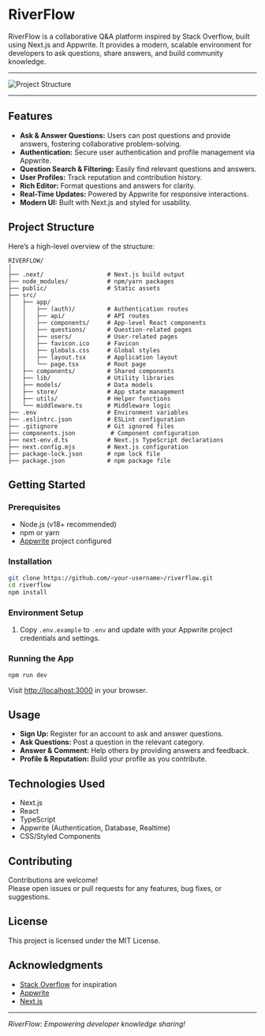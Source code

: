 # RiverFlow

RiverFlow is a collaborative Q&A platform inspired by Stack Overflow, built using Next.js and Appwrite. It provides a modern, scalable environment for developers to ask questions, share answers, and build community knowledge.

---

![Project Structure](image2)

---

## Features

- **Ask & Answer Questions:** Users can post questions and provide answers, fostering collaborative problem-solving.
- **Authentication:** Secure user authentication and profile management via Appwrite.
- **Question Search & Filtering:** Easily find relevant questions and answers.
- **User Profiles:** Track reputation and contribution history.
- **Rich Editor:** Format questions and answers for clarity.
- **Real-Time Updates:** Powered by Appwrite for responsive interactions.
- **Modern UI:** Built with Next.js and styled for usability.

## Project Structure

Here’s a high-level overview of the structure:

```
RIVERFLOW/
│
├── .next/                  # Next.js build output
├── node_modules/           # npm/yarn packages
├── public/                 # Static assets
├── src/
│   ├── app/
│   │   ├── (auth)/         # Authentication routes
│   │   ├── api/            # API routes
│   │   ├── components/     # App-level React components
│   │   ├── questions/      # Question-related pages
│   │   ├── users/          # User-related pages
│   │   ├── favicon.ico     # Favicon
│   │   ├── globals.css     # Global styles
│   │   ├── layout.tsx      # Application layout
│   │   └── page.tsx        # Root page
│   ├── components/         # Shared components
│   ├── lib/                # Utility libraries
│   ├── models/             # Data models
│   ├── store/              # App state management
│   ├── utils/              # Helper functions
│   └── middleware.ts       # Middleware logic
├── .env                    # Environment variables
├── .eslintrc.json          # ESLint configuration
├── .gitignore              # Git ignored files
├── components.json          # Component configuration
├── next-env.d.ts           # Next.js TypeScript declarations
├── next.config.mjs         # Next.js configuration
├── package-lock.json       # npm lock file
├── package.json            # npm package file
```

## Getting Started

### Prerequisites

- Node.js (v18+ recommended)
- npm or yarn
- [Appwrite](https://appwrite.io/) project configured

### Installation

```bash
git clone https://github.com/<your-username>/riverflow.git
cd riverflow
npm install
```

### Environment Setup

1. Copy `.env.example` to `.env` and update with your Appwrite project credentials and settings.

### Running the App

```bash
npm run dev
```

Visit [http://localhost:3000](http://localhost:3000) in your browser.

## Usage

- **Sign Up:** Register for an account to ask and answer questions.
- **Ask Questions:** Post a question in the relevant category.
- **Answer & Comment:** Help others by providing answers and feedback.
- **Profile & Reputation:** Build your profile as you contribute.

## Technologies Used

- Next.js
- React
- TypeScript
- Appwrite (Authentication, Database, Realtime)
- CSS/Styled Components

## Contributing

Contributions are welcome!  
Please open issues or pull requests for any features, bug fixes, or suggestions.

## License

This project is licensed under the MIT License.

## Acknowledgments

- [Stack Overflow](https://stackoverflow.com/) for inspiration
- [Appwrite](https://appwrite.io/)
- [Next.js](https://nextjs.org/)

---

*RiverFlow: Empowering developer knowledge sharing!*

